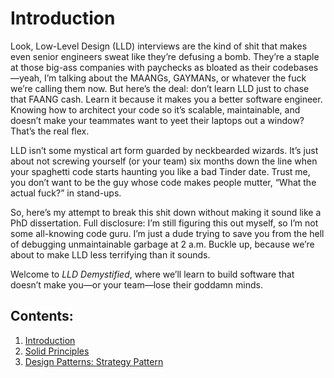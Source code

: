 # Introduction

Look, Low-Level Design (LLD) interviews are the kind of shit that makes even senior engineers sweat like they’re defusing a bomb. They’re a staple at those big-ass companies with paychecks as bloated as their codebases—yeah, I’m talking about the MAANGs, GAYMANs, or whatever the fuck we’re calling them now. But here’s the deal: don’t learn LLD just to chase that FAANG cash. Learn it because it makes you a better software engineer. Knowing how to architect your code so it’s scalable, maintainable, and doesn’t make your teammates want to yeet their laptops out a window? That’s the real flex.

LLD isn’t some mystical art form guarded by neckbearded wizards. It’s just about not screwing yourself (or your team) six months down the line when your spaghetti code starts haunting you like a bad Tinder date. Trust me, you don’t want to be the guy whose code makes people mutter, “What the actual fuck?” in stand-ups.

So, here’s my attempt to break this shit down without making it sound like a PhD dissertation. Full disclosure: I’m still figuring this out myself, so I’m not some all-knowing code guru. I’m just a dude trying to save you from the hell of debugging unmaintainable garbage at 2 a.m. Buckle up, because we’re about to make LLD less terrifying than it sounds.

Welcome to *LLD Demystified*, where we’ll learn to build software that doesn’t make you—or your team—lose their goddamn minds.

## Contents:
1. [Introduction](introduction.md)
2. [Solid Principles](solid_principles.md)
3. [Design Patterns: Strategy Pattern](strategy_pattern.md)
